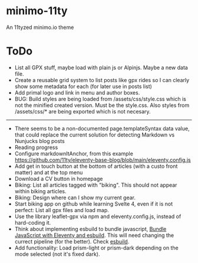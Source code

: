 # minimo-11ty
An 11tyzed minimo.io theme

# ToDo
* List all GPX stuff, maybe load with plain js or Alpinjs. Maybe a new data file.
* Create a reusable grid system to list posts like gpx rides so I can clearly show some metadata for each (for later use in posts list)
* Add primal logo and link in menu and author boxes.
* BUG: Build styles are being loaded from /assets/css/style.css which is not the minified created version. Must be the style.css. Also styles from /assets/css/* are being exported which is not necesary.
---
* There seems to be a non-documented page.templateSyntax data value, that could replace the current solution for detecting Markdown vs Nunjucks blog posts
* Reading progress
* Configure markdownItAnchor, from this example https://github.com/11ty/eleventy-base-blog/blob/main/eleventy.config.js
* Add get in touch button at the bottom of articles (with a custo front matter) and at the top menu
* Download a CV button in homepage
* Biking: List all articles tagged with "biking". This should not appear within biking articles.
* Biking: Design where can I show my current gear.
* Start biking app on github while learning Svelte 4, even if it is not perfect: List all gpx files and load map.
* Use the library leaflet-gpx via npm and eleventy.config.js, instead of hard-coding it.
* Think about implementing esbuild to bundle javascript, [Bundle JavaScript with Eleventy and esbuild](https://blog.r0b.io/post/bundle-javascript-with-eleventy-and-esbuild/). This will need changing the currect pipeline (for the better). Check [esbuild](https://github.com/evanw/esbuild).
* Add functionality: Load prism-light or prism-dark depending on the mode selected (not it's fixed dark).